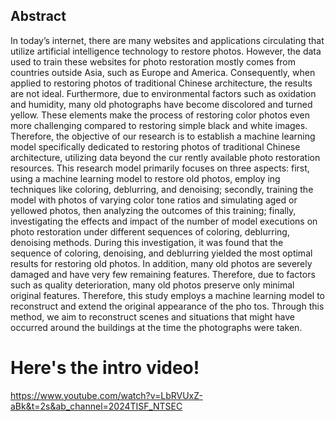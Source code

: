 ## Abstract
In today’s internet, there are many websites and applications circulating that utilize artificial intelligence technology to restore photos. However, the data used to train these websites for photo restoration mostly comes from countries outside Asia, such as Europe and America. Consequently, when applied to restoring photos of traditional Chinese architecture, the results are not ideal. Furthermore, due to environmental factors such as oxidation and humidity, many old photographs have become discolored and turned yellow. These elements make the process of restoring color photos even more challenging compared to restoring simple black and white images. Therefore, the objective of our research is to establish a machine learning model specifically dedicated to restoring photos of traditional Chinese architecture, utilizing data beyond the cur rently available photo restoration resources. This research model primarily focuses on three aspects: first, using a machine learning model to restore old photos, employ ing techniques like coloring, deblurring, and denoising; secondly, training the model with photos of varying color tone ratios and simulating aged or yellowed photos, then analyzing the outcomes of this training; finally, investigating the effects and impact of the number of model executions on photo restoration under different sequences of coloring, deblurring, denoising methods. During this investigation, it was found that the sequence of coloring, denoising, and deblurring yielded the most optimal results for restoring old photos. In addition, many old photos are severely damaged and have very few remaining features. Therefore, due to factors such as quality deterioration, many old photos preserve only minimal original features. Therefore, this study employs a machine learning model to reconstruct and extend the original appearance of the pho tos. Through this method, we aim to reconstruct scenes and situations that might have occurred around the buildings at the time the photographs were taken. 
# Here's the intro video!
https://www.youtube.com/watch?v=LbRVUxZ-aBk&t=2s&ab_channel=2024TISF_NTSEC
